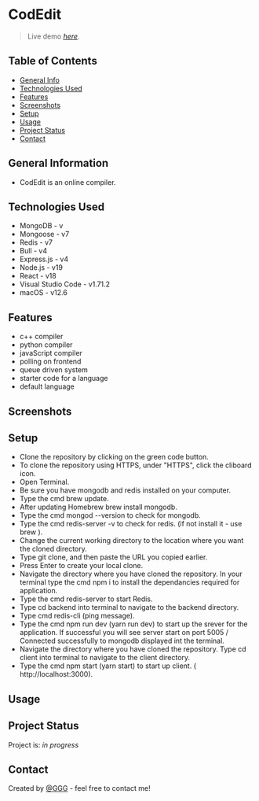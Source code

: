 # CodEdit
> Live demo [_here_](). 

## Table of Contents
* [General Info](#general-information)
* [Technologies Used](#technologies-used)
* [Features](#features)
* [Screenshots](#screenshots)
* [Setup](#setup)
* [Usage](#usage)
* [Project Status](#project-status)
* [Contact](#contact)
<!-- * [License](#license) -->

## General Information
- CodEdit is an online compiler.


## Technologies Used
- MongoDB - v
- Mongoose - v7
- Redis - v7
- Bull - v4
- Express.js - v4
- Node.js - v19
- React - v18
- Visual Studio Code - v1.71.2
- macOS - v12.6

## Features
- c++ compiler
- python compiler
- javaScript compiler
- polling on frontend
- queue driven system
- starter code for a language
- default language 


## Screenshots
<!-- ![Example screenshot](./screenshots/) -->

<!-- If you have screenshots you'd like to share, include them here. -->

## Setup

<!-- Proceed to describe how to install / get started with the project. -->
- Clone the repository by clicking on the green code button.
- To clone the repository using HTTPS, under "HTTPS", click the cliboard icon.
- Open Terminal.
- Be sure you have mongodb and redis installed on your computer.
- Type the cmd brew update.
- After updating Homebrew brew install mongodb.
- Type the cmd mongod --version to check for mongodb.
- Type the cmd redis-server -v to check for redis. (if not install it - use brew ).
- Change the current working directory to the location where you want the cloned directory.
- Type git clone, and then paste the URL you copied earlier.
- Press Enter to create your local clone.
- Navigate the directory where you have cloned the repository. In your terminal type the cmd npm i to install the dependancies required for application.      
- Type the cmd redis-server to start Redis.
- Type cd backend into terminal to navigate to the backend directory.
- Type cmd redis-cli (ping message).
- Type the cmd npm run dev (yarn run dev) to start up the srever for the application. If successful you will see server start on port 5005 /
Connected successfully to mongodb displayed int the terminal. 
- Navigate the directory where you have cloned the repository. Type cd client into terminal to navigate to the client directory.
- Type the cmd npm start (yarn start) to start up client. ( http://localhost:3000).



## Usage
<!-- How does one go about using it? -->


## Project Status
Project is: _in progress_ 

## Contact
Created by [@GGG](http://3gbg.s3-website.eu-west-2.amazonaws.com/#intro) - feel free to contact me!